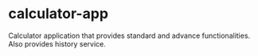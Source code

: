 # calculator-app

Calculator application that provides standard and advance functionalities. Also provides history service. 
